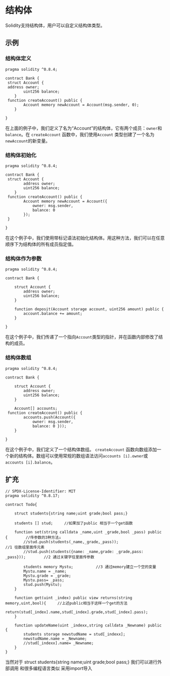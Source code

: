 # 结构体

Solidity支持结构体，用户可以自定义结构体类型。

## 示例

### 结构体定义

```solidity
pragma solidity ^0.8.4;

contract Bank {
 struct Account {
 address owner;
        uint256 balance;
    }
 function createAccount() public {
        Account memory newAccount = Account(msg.sender, 0);
    }
    
}
```

在上面的例子中，我们定义了名为“Account”的结构体，它有两个成员：`owner`和`balance`。在 `createAccount` 函数中，我们使用`Account` 类型创建了一个名为`newAccount`的新变量。

### 结构体初始化

```solidity
pragma solidity ^0.8.4;

contract Bank {
 struct Account {
        address owner;
        uint256 balance;
    }
 function createAccount() public {
        Account memory newAccount = Account({
            owner: msg.sender,
            balance: 0
        });
 }
    
}
```

在这个例子中，我们使用带标记语法初始化结构体。用这种方法，我们可以在任意顺序下为结构体的所有成员指定值。

### 结构体作为参数

```solidity
pragma solidity ^0.8.4;

contract Bank {
    
    struct Account {
        address owner;
        uint256 balance;
    }
    
    function deposit(Account storage account, uint256 amount) public {
        account.balance += amount;
    }
    
}
```

在这个例子中，我们传递了一个指向`Account`类型的指针，并在函数内部修改了结构的成员。

### 结构体数组

```solidity
pragma solidity ^0.8.4;

contract Bank {
    
    struct Account {
        address owner;
        uint256 balance;
    }
    
    Account[] accounts;
 function createAccount() public {
        accounts.push(Account({
            owner: msg.sender,
            balance: 0 }));
    }
    
}
```

在这个例子中，我们定义了一个结构体数组。 `createAccount` 函数向数组添加一个新的结构体。数组可以使用常规的数组语法访问`accounts [i].owner`或`accounts [i].balance`。

## 扩充

```solidity
// SPDX-License-Identifier: MIT
pragma solidity ^0.8.17;

contract Todo{
    
    struct students{string name;uint grade;bool pass;}

    students [] stud;     //如果加了public 相当于一个get函数

    function set(string calldata _name,uint _grade,bool _pass) public {        //传参数的3种方法↓
        //stud.push(students(_name,_grade,_pass));                             //1 往数组里面传元素
        //stud.push(students({name: _name,grade: _grade,pass: _pass}));        //2 通过关键字往里面传参数

        students memory Mystu;          //3 通过memory建立一个空的变量
        Mystu.name = _name;
        Mystu.grade = _grade;
        Mystu.pass= _pass;
        stud.push(Mystu);
    }

    function get(uint _index) public view returns(string memory,uint,bool){     //上述public相当于这样一个get的方法
        return(stud[_index].name,stud[_index].grade,stud[_index].pass);
    }

    function updateName(uint _indexx,string calldata _Newname) public {
        students storage newstudName = stud[_indexx];
        newstudName.name = _Newname; 
        //stud[_indexx].name= _Newname;        
    }
}
```

当然对于 struct students{string name;uint grade;bool pass;} 我们可以进行外部调用  和很多编程语言类似 采用import导入
